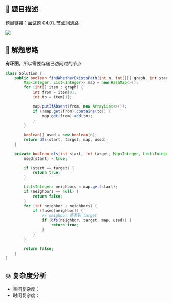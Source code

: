 ## 📃 题目描述

题目链接：[面试题 04.01. 节点间通路](https://leetcode.cn/problems/route-between-nodes-lcci/)

![](https://cs-wiki.oss-cn-shanghai.aliyuncs.com/img/image-20220918231511658.png)

## 🔔 解题思路

**有环图**，所以需要存储已访问过的节点


```java
class Solution {
    public boolean findWhetherExistsPath(int n, int[][] graph, int start, int target) {
        Map<Integer, List<Integer>> map = new HashMap<>();
        for (int[] item : graph) {
            int from = item[0];
            int to = item[1];

            map.putIfAbsent(from, new ArrayList<>());
            if (!map.get(from).contains(to)) {
                map.get(from).add(to);
            }
        }
        
        boolean[] used = new boolean[n];
        return dfs(start, target, map, used);
    }

    private boolean dfs(int start, int target, Map<Integer, List<Integer>> map, boolean[] used) {
        used[start] = true;

        if (start == target) {
            return true;
        }

        List<Integer> neighbors = map.get(start);
        if (neighbors == null) {
            return false;
        }
        for (int neighbor : neighbors) {
            if (!used[neighbor]) {
                // neighbor 能否到 target
                if (dfs(neighbor, target, map, used)) {
                    return true;
                }
            }
        }

        return false;
    }
}
```

## 💥 复杂度分析

- 空间复杂度：
- 时间复杂度：